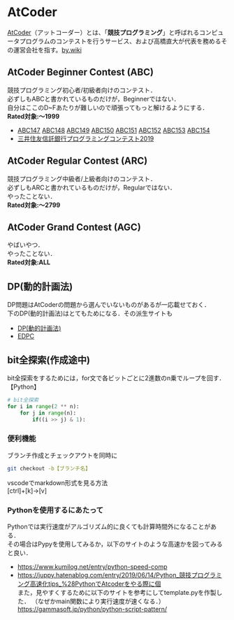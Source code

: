 # AtCoder
[AtCoder](https://atcoder.jp/home)（アットコーダー）とは、「**競技プログラミング**」と呼ばれるコンピュータプログラムのコンテストを行うサービス、および高橋直大が代表を務めるその運営会社を指す。[by.wiki](https://ja.wikipedia.org/wiki/AtCoder)

## AtCoder Beginner Contest (ABC)  
競技プログラミング初心者/初級者向けのコンテスト．  
必ずしもABCと書かれているものだけが，Beginnerではない．  
自分はここのD~Fあたりが難しいので頑張ってもっと解けるようにする．  
**Rated対象:～1999**
* [ABC147](https://atcoder.jp/contests/abc147)
[ABC148](https://atcoder.jp/contests/abc148)
[ABC149](https://atcoder.jp/contests/abc149)
[ABC150](https://atcoder.jp/contests/abc150)
[ABC151](https://atcoder.jp/contests/abc151)
[ABC152](https://atcoder.jp/contests/abc152)
[ABC153](https://atcoder.jp/contests/abc153)
[ABC154](https://atcoder.jp/contests/abc154)
* [三井住友信託銀行プログラミングコンテスト2019](https://atcoder.jp/contests/sumitrust2019)

## AtCoder Regular Contest (ARC)
競技プログラミング中級者/上級者向けのコンテスト．  
必ずしもARCと書かれているものだけが，Regularではない．  
やったことない．  
**Rated対象:～2799**

## AtCoder Grand Contest (AGC)
やばいやつ．  
やったことない．  
**Rated対象:ALL**

## DP(動的計画法)
DP問題はAtCoderの問題から選んでいないものがあるが一応載せておく．  
下のDP(動的計画法)はとてもためになる．その派生サイトも  
* [DP(動的計画法)](https://qiita.com/drken/items/a5e6fe22863b7992efdb)  
* [EDPC](https://atcoder.jp/contests/dp)

## bit全探索(作成途中)
bit全探索をするためには，for文で各ビットごとに2進数のn乗でループを回す．  
【Python】
```python
# bit全探索
for i in range(2 ** n):
    for j in range(n):
        if((i >> j) & 1):
```

### 便利機能
ブランチ作成とチェックアウトを同時に
```bash
git checkout -b【ブランチ名】
```
vscodeでmarkdown形式を見る方法  
[ctrl]+[k]→[v]  

### Pythonを使用するにあたって
Pythonでは実行速度がアルゴリズム的に良くても計算時間外になることがある．  
その場合はPypyを使用してみるか，以下のサイトのような高速かを図ってみると良い．  
* https://www.kumilog.net/entry/python-speed-comp  
* https://juppy.hatenablog.com/entry/2019/06/14/Python_競技プログラミング高速化tips_%28PythonでAtcoderをやる際に個  
また，見やすくするために以下のサイトを参考にしてtemplate.pyを作製した．
（なぜかmain関数により実行速度が速くなる．）  
https://gammasoft.jp/python/python-script-pattern/  

